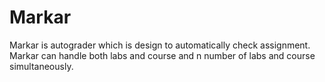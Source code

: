 # Markar
Markar is autograder which is design to automatically check assignment. Markar can handle both labs and course and n number of labs and course simultaneously. 
